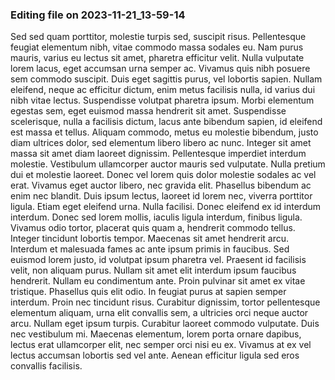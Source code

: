 

### Editing file on 2023-11-21_13-59-14

Sed sed quam porttitor, molestie turpis sed, suscipit risus. Pellentesque feugiat elementum nibh, vitae commodo massa sodales eu. Nam purus mauris, varius eu lectus sit amet, pharetra efficitur velit. Nulla vulputate lorem lacus, eget accumsan urna semper ac. Vivamus quis nibh posuere sem commodo suscipit. Duis eget sagittis purus, vel lobortis sapien. Nullam eleifend, neque ac efficitur dictum, enim metus facilisis nulla, id varius dui nibh vitae lectus.
Suspendisse volutpat pharetra ipsum. Morbi elementum egestas sem, eget euismod massa hendrerit sit amet. Suspendisse scelerisque, nulla a facilisis dictum, lacus ante bibendum sapien, id eleifend est massa et tellus. Aliquam commodo, metus eu molestie bibendum, justo diam ultrices dolor, sed elementum libero libero ac nunc. Integer sit amet massa sit amet diam laoreet dignissim. Pellentesque imperdiet interdum molestie. Vestibulum ullamcorper auctor mauris sed vulputate. Nulla pretium dui et molestie laoreet. Donec vel lorem quis dolor molestie sodales ac vel erat. Vivamus eget auctor libero, nec gravida elit. Phasellus bibendum ac enim nec blandit. Duis ipsum lectus, laoreet id lorem nec, viverra porttitor ligula. Etiam eget eleifend urna. Nulla facilisi.
Donec eleifend ex id interdum interdum. Donec sed lorem mollis, iaculis ligula interdum, finibus ligula. Vivamus odio tortor, placerat quis quam a, hendrerit commodo tellus. Integer tincidunt lobortis tempor. Maecenas sit amet hendrerit arcu. Interdum et malesuada fames ac ante ipsum primis in faucibus. Sed euismod lorem justo, id volutpat ipsum pharetra vel.
Praesent id facilisis velit, non aliquam purus. Nullam sit amet elit interdum ipsum faucibus hendrerit. Nullam eu condimentum ante. Proin pulvinar sit amet ex vitae tristique. Phasellus quis elit odio. In feugiat purus at sapien semper interdum. Proin nec tincidunt risus. Curabitur dignissim, tortor pellentesque elementum aliquam, urna elit convallis sem, a ultricies orci neque auctor arcu. Nullam eget ipsum turpis. Curabitur laoreet commodo vulputate. Duis nec vestibulum mi. Maecenas elementum, lorem porta ornare dapibus, lectus erat ullamcorper elit, nec semper orci nisi eu ex. Vivamus at ex vel lectus accumsan lobortis sed vel ante. Aenean efficitur ligula sed eros convallis facilisis.


